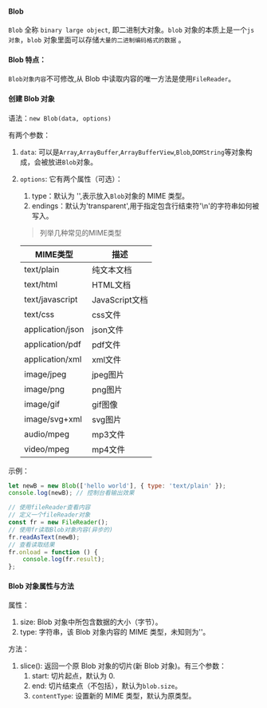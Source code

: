 #### Blob

`Blob` 全称 `binary large object`, 即二进制大对象。`blob` 对象的本质上是一个`js对象`，`blob` 对象里面可以存储`大量的二进制编码格式的数据` 。

#### Blob 特点：

`Blob对象内容`不可修改,从 Blob 中读取内容的唯一方法是使用`FileReader`。

#### 创建 Blob 对象

语法：`new Blob(data, options)`

有两个参数：

1. `data`: 可以是`Array`,`ArrayBuffer`,`ArrayBufferView`,`Blob`,`DOMString`等对象构成，会被放进`Blob`对象。

2. `options`: 它有两个属性（可选）：

    1. type：默认为 '',表示放入`Blob`对象的 MIME 类型。
    2. endings：默认为'transparent',用于指定包含行结束符'\n'的字符串如何被写入。

    > 列举几种常见的MIME类型
    
    <table>
        <thead>
            <tr>
                <th>MIME类型</th>
                <th>描述</th>
            </tr>
        </thead>
        <tbody>
            <tr>
                <td>text/plain</td>
                <td>纯文本文档</td>
            </tr>
            <tr>
                <td>text/html</td>
                <td>HTML文档</td>
            </tr>
            <tr>
                <td>text/javascript</td>
                <td>JavaScript文档</td>
            </tr>
            <tr>
                <td>text/css</td>
                <td>css文件</td>
            </tr>
            <tr>
                <td>application/json</td>
                <td>json文件</td>
            </tr>
            <tr>
                <td>application/pdf</td>
                <td>pdf文件</td>
            </tr>
            <tr>
                <td>application/xml</td>
                <td>xml文件</td>
            </tr>
            <tr>
                <td>image/jpeg</td>
                <td>jpeg图片</td>
            </tr>
            <tr>
                <td>image/png</td>
                <td>png图片</td>
            </tr>
            <tr>
                <td>image/gif</td>
                <td>gif图像</td>
            </tr>
            <tr>
                <td>image/svg+xml</td>
                <td>svg图片</td>
            </tr>
            <tr>
                <td>audio/mpeg</td>
                <td>mp3文件</td>
            </tr>
            <tr>
                <td>video/mpeg</td>
                <td>mp4文件</td>
            </tr>
        </tbody>
    </table>

示例：

```js
let newB = new Blob(['hello world'], { type: 'text/plain' });
console.log(newB); // 控制台看输出效果

// 使用fileReader查看内容
// 定义一个fileReader对象
const fr = new FileReader();
// 使用fr读取Blob对象内容(异步的)
fr.readAsText(newB);
// 查看读取结果
fr.onload = function () {
    console.log(fr.result);
};
```

#### Blob 对象属性与方法

属性：

1. size: Blob 对象中所包含数据的大小（字节）。
2. type: 字符串，该 Blob 对象内容的 MIME 类型，未知则为''。

方法：

1. slice(): 返回一个原 Blob 对象的切片(新 Blob 对象)。有三个参数：
    1. start: 切片起点，默认为 0.
    2. end: 切片结束点（不包括），默认为`blob.size`。
    3. `contentType`: 设置新的 MIME 类型，默认为原类型。
